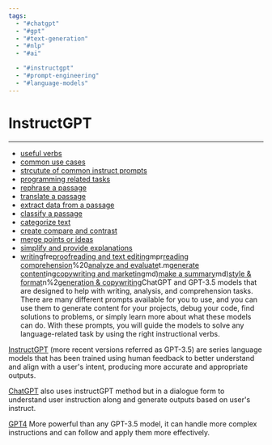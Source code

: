 ```yaml
---
tags:
  - "#chatgpt"
  - "#gpt"
  - "#text-generation"
  - "#nlp"
  - "#ai"

  - "#instructgpt"
  - "#prompt-engineering"
  - "#language-models"
---
```

# InstructGPT

---

- [useful verbs](useful%20verbs.md)
- [common use cases](common%20use%20cases.md)
- [strcutute of common instruct prompts](strcutute%20of%20common%20instruct%20prompts.md)
- [programming related tasks](programming%20related%20tasks.md)
- [rephrase a passage](rephrase%20a%20passage.md)
- [translate a passage](translate%20a%20passage.md)
- [extract data from a passage](extract%20data%20from%20a%20passage.md)
- [classify a passage](classify%20a%20passage.md)
- [categorize text](categorize%20text.md)
- [create compare and contrast](create%20compare%20and%20contrast.md)
- [merge points or ideas](merge%20points%20or%20ideas.md)
- [simplify and provide explanations](simplify%20and%20provide%20explanations.md)
- [writing](AI-Prompts/Prompt%20Guides/InstructGPT/writing.md)fre[proofreading and text editing](proofreading%20and%20text%20editing.md)mpr[reading comprehension](reading%20comprehension.md)%20[analyze and evaluate](analyze%20and%20evaluate.md)t.m[generate content](generate%20content.md)ing[copywriting and marketing](copywriting%20and%20marketing.md)md)[make a summary](make%20a%20summary.md)md)[style & format](style%20&%20format.md)n%2[generation & copywriting](generation%20&%20copywriting.md)ChatGPT and GPT-3.5 models that are designed to help with writing, analysis, and comprehension tasks. There are many different prompts available for you to use, and you can use them to generate content for your projects, debug your code, find solutions to problems, or simply learn more about what these models can do. With these prompts, you will guide the models to solve any language-related task by using the right instructional verbs.

[InstructGPT](https://arxiv.org/abs/2203.02155) (more recent versions referred as GPT-3.5) are series language models that has been trained using human feedback to better understand and align with a user's intent, producing more accurate and appropriate outputs.

[ChatGPT](https://openai.com/blog/chatgpt/) also uses instructGPT method but in a dialogue form to understand user instruction along and generate outputs based on user's instruct.

[GPT4](https://openai.com/research/gpt-4) More powerful than any GPT-3.5 model, it can handle more complex instructions and can follow and apply them more effectively.


